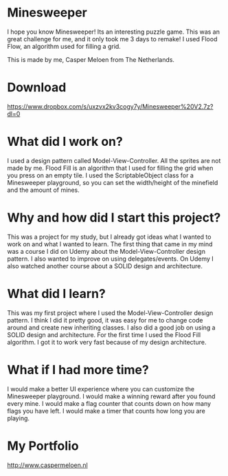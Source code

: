# Minesweeper

I hope you know Minesweeper! Its an interesting puzzle game. This was an great challenge for me, and it only took me 3 days to remake! I used Flood Flow, an algorithm used for filling a grid.

This is made by me, Casper Meloen from The Netherlands.

# Download
https://www.dropbox.com/s/uxzvx2kv3cogy7y/Minesweeper%20V2.7z?dl=0

# What did I work on?
I used a design pattern called Model-View-Controller.
All the sprites are not made by me.
Flood Fill is an algorithm that I used for filling the grid when you press on an empty tile.
I used the ScriptableObject class for a Minesweeper playground, so you can set the width/height of the minefield and the amount of mines.

# Why and how did I start this project?
This was a project for my study, but I already got ideas what I wanted to work on and what I wanted to learn.
The first thing that came in my mind was a course I did on Udemy about the Model-View-Controller design pattern.
I also wanted to improve on using delegates/events.
On Udemy I also watched another course about a SOLID design and architecture.

# What did I learn?
This was my first project where I used the Model-View-Controller design pattern.
I think I did it pretty good, it was easy for me to change code around and create new inheriting classes.
I also did a good job on using a SOLID design and architecture.
For the first time I used the Flood Fill algorithm.
I got it to work very fast because of my design architecture.

# What if I had more time?
I would make a better UI experience where you can customize the Minesweeper playground.
I would make a winning reward after you found every mine.
I would make a flag counter that counts down on how many flags you have left.
I would make a timer that counts how long you are playing.

# My Portfolio
http://www.caspermeloen.nl
